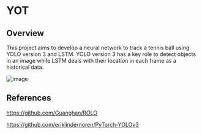 # YOT

## Overview

This project aims to develop a neural network to track a tennis ball using YOLO version 3 and LSTM. YOLO version 3 has a key role to detect objects in an image while LSTM deals with their location in each frame as a historical data.

![image](https://drive.google.com/uc?export=view&id=1_jzZorXM4jDXF6vEi4glhfyd-kOQKZsm)


## References

https://github.com/Guanghan/ROLO  

https://github.com/eriklindernoren/PyTorch-YOLOv3  




